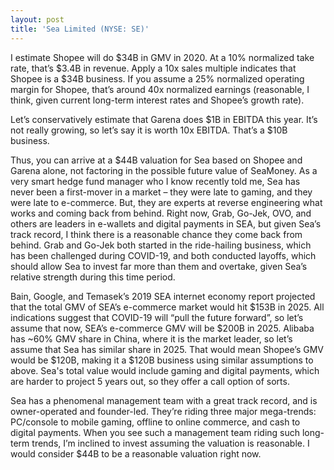 ```yaml
---
layout: post
title: 'Sea Limited (NYSE: SE)'
---
```


I estimate Shopee will do $34B in GMV in 2020. At a 10% normalized take rate, that’s $3.4B in revenue. Apply a 10x sales multiple indicates that Shopee is a $34B business. If you assume a 25% normalized operating margin for Shopee, that’s around 40x normalized earnings (reasonable, I think, given current long-term interest rates and Shopee’s growth rate).

Let’s conservatively estimate that Garena does $1B in EBITDA this year. It’s not really growing, so let’s say it is worth 10x EBITDA. That’s a $10B business.

Thus, you can arrive at a $44B valuation for Sea based on Shopee and Garena alone, not factoring in the possible future value of SeaMoney. As a very smart hedge fund manager who I know recently told me, Sea has never been a first-mover in a market – they were late to gaming, and they were late to e-commerce. But, they are experts at reverse engineering what works and coming back from behind. Right now, Grab, Go-Jek, OVO, and others are leaders in e-wallets and digital payments in SEA, but given Sea’s track record, I think there is a reasonable chance they come back from behind. Grab and Go-Jek both started in the ride-hailing business, which has been challenged during COVID-19, and both conducted layoffs, which should allow Sea to invest far more than them and overtake, given Sea’s relative strength during this time period.

Bain, Google, and Temasek’s 2019 SEA internet economy report projected that the total GMV of SEA’s e-commerce market would hit $153B in 2025. All indications suggest that COVID-19 will “pull the future forward”, so let’s assume that now, SEA’s e-commerce GMV will be $200B in 2025. Alibaba has ~60% GMV share in China, where it is the market leader, so let’s assume that Sea has similar share in 2025. That would mean Shopee’s GMV would be $120B, making it a $120B business using similar assumptions to above. Sea's total value would include gaming and digital payments, which are harder to project 5 years out, so they offer a call option of sorts.

Sea has a phenomenal management team with a great track record, and is owner-operated and founder-led. They’re riding three major mega-trends: PC/console to mobile gaming, offline to online commerce, and cash to digital payments. When you see such a management team riding such long-term trends, I’m inclined to invest assuming the valuation is reasonable. I would consider $44B to be a reasonable valuation right now.
